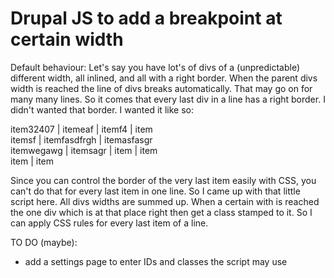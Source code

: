 Drupal JS to add a breakpoint at certain width 
=========================

Default behaviour:
Let's say you have lot's of divs of a (unpredictable) different width, all inlined, and all with a right border. When the parent divs width is reached the line of divs breaks automatically. That may go on for many many lines. So it comes that every last div in a line has a right border. I didn't wanted that border. I wanted it like so:

item32407 | itemeaf | itemf4 | item  
itemsf | itemfasdfrgh | itemasfasgr  
itemwegawg | itemsagr | item | item  
item | item  

Since you can control the border of the very last item easily with CSS, you can't do that for every last item in one line. So I came up with that little script here.
All divs widths are summed up. When a certain with is reached the one div which is at that place right then get a class stamped to it. So I can apply CSS rules for every last item of a line.

TO DO (maybe):  
- add a settings page to enter IDs and classes the script may use
